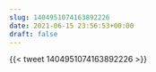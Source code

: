 ```yaml
---
slug: 1404951074163892226
date: 2021-06-15 23:56:53+00:00
draft: false
---
```


{{< tweet 1404951074163892226 >}}
